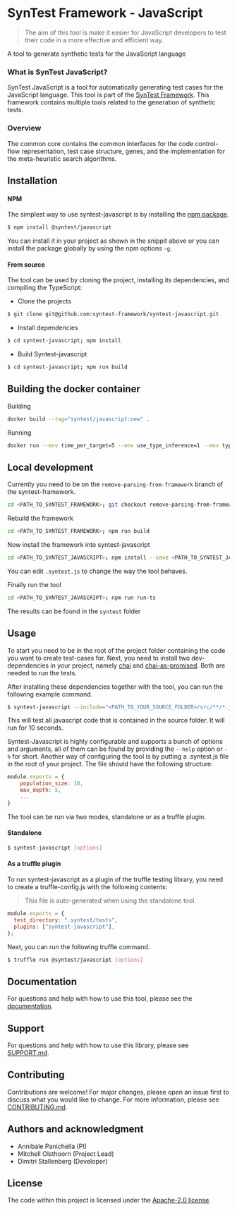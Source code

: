 # SynTest Framework - JavaScript

> The aim of this tool is make it easier for JavaScript developers to test their code in a more effective and efficient way.

A tool to generate synthetic tests for the JavaScript language

### What is SynTest JavaScript?

SynTest JavaScript is a tool for automatically generating test cases for the JavaScript language. This tool is part of the [SynTest Framework](https://www.syntest.org). This framework contains multiple tools related to the generation of synthetic tests.

### Overview

The common core contains the common interfaces for the code control-flow representation, test case structure, genes, and the implementation for the meta-heuristic search algorithms.

## Installation

#### NPM

The simplest way to use syntest-javascript is by installing the [npm package](https://www.npmjs.com/package/syntest/javascript).

```bash
$ npm install @syntest/javascript
```

You can install it in your project as shown in the snippit above or you can install the package globally by using the npm options `-g`.

#### From source

The tool can be used by cloning the project, installing its dependencies, and compiling the TypeScript:

- Clone the projects

```bash
$ git clone git@github.com:syntest-framework/syntest-javascript.git
```

- Install dependencies

```bash
$ cd syntest-javascript; npm install
```

- Build Syntest-javascript

```bash
$ cd syntest-javascript; npm run build
```

## Building the docker container
Building
```bash
docker build --tag="syntest/javascript:new" .
```

Running
```bash
docker run --env time_per_target=5 --env use_type_inference=1 --env type_inference_mode="proportional" --env target_root_directory="./benchmark/top10npm/axios" --env include="./benchmark/top10npm/axios/lib/**/*.js" syntest/javascript:new
```

## Local development

Currently you need to be on the `remove-parsing-from-framework` branch of the syntest-framework.

```bash
cd <PATH_TO_SYNTEST_FRAMEWORK>; git checkout remove-parsing-from-framework; git pull
```

Rebuild the framework

```bash
cd <PATH_TO_SYNTEST_FRAMEWORK>; npm run build
```

Now install the framework into syntest-javascript

```bash
cd <PATH_TO_SYNTEST_JAVASCRIPT>; npm install --save <PATH_TO_SYNTEST_JAVASCRIPT>
```

You can edit `.syntest.js` to change the way the tool behaves.

Finally run the tool

```bash
cd <PATH_TO_SYNTEST_JAVASCRIPT>; npm run run-ts
```

The results can be found in the `syntest` folder

## Usage

To start you need to be in the root of the project folder containing the code you want to create test-cases for. Next, you need to install two dev-dependencies in your project, namely [chai](https://www.npmjs.com/package/chai) and [chai-as-promised](https://www.npmjs.com/package/chai-as-promised). Both are needed to run the tests.

After installing these dependencies together with the tool, you can run the following example command.

```bash
$ syntest-javascript --include="<PATH_TO_YOUR_SOURCE_FOLDER>/src/**/*.js" --search-time=10 --total_time=10
```

This will test all javascript code that is contained in the source folder. It will run for 10 seconds.

Syntest-Javascript is highly configurable and supports a bunch of options and arguments, all of them can be found by providing the `--help` option or `-h` for short. Another way of configuring the tool is by putting a .syntest.js file in the root of your project. The file should have the following structure:

```js
module.exports = {
    population_size: 10,
    max_depth: 5,
    ...
}
```

The tool can be run via two modes, standalone or as a truffle plugin.

#### Standalone

```bash
$ syntest-javascript [options]
```

#### As a truffle plugin

To run syntest-javascript as a plugin of the truffle testing library, you need to create a truffle-config.js with the following contents:

> This file is auto-generated when using the standalone tool.

```js
module.exports = {
  test_directory: ".syntest/tests",
  plugins: ["syntest-javascript"],
};
```

Next, you can run the following truffle command.

```bash
$ truffle run @syntest/javascript [options]
```

## Documentation

For questions and help with how to use this tool, please see the [documentation](https://www.syntest.org).

## Support

For questions and help with how to use this library, please see [SUPPORT.md](SUPPORT.md).

## Contributing

Contributions are welcome! For major changes, please open an issue first to discuss what you would like to change. For more information, please see [CONTRIBUTING.md](CONTRIBUTING.md).

## Authors and acknowledgment

- Annibale Panichella (PI)
- Mitchell Olsthoorn (Project Lead)
- Dimitri Stallenberg (Developer)

## License

The code within this project is licensed under the [Apache-2.0 license](LICENSE).

